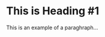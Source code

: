 <html><body>
<title>tr333nd</title>
<head>
    <link rel="stylesheet" href="stylesheet.css">
    <h1>This is Heading #1</h1>
    <p>This is an example of a paraghraph...</p>
</head>

</body></html>
